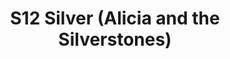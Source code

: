 ---
title: S12 Silver (Alicia and the Silverstones)
permalink: "/teams/s12-silver"
teamslug: s12-silver
members:
- Patrick Kozak - Captain
- Haskell Noyes - Quarterback
- TJ Baggett
- Joe Cappola
- Ken Gaughan
- Chris Gillyard
- Rek LeCounte
- Brian Long
- Staci Pugh
- Jordan Strieter
- Walter Suskind
- Nicole Taylor
- Kirk Yancey (Supplemental)
teamid: 4190
name: S12 Silver
color: Alicia and the Silverstones
division: ''
---